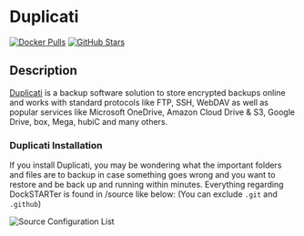 # Duplicati

[![Docker Pulls](https://img.shields.io/docker/pulls/linuxserver/duplicati?style=flat-square&color=607D8B&label=docker%20pulls&logo=docker)](https://hub.docker.com/r/linuxserver/duplicati)
[![GitHub Stars](https://img.shields.io/github/stars/linuxserver/docker-duplicati?style=flat-square&color=607D8B&label=github%20stars&logo=github)](https://github.com/linuxserver/docker-duplicati)

## Description

[Duplicati](https://www.duplicati.com/) is a backup software solution to store encrypted backups online and works with standard protocols like FTP, SSH, WebDAV as well as popular services like Microsoft OneDrive, Amazon Cloud Drive & S3, Google Drive, box, Mega, hubiC and many others.

### Duplicati Installation

If you install Duplicati, you may be wondering what the important folders and files are to backup in case something goes wrong and you want to restore and be back up and running within minutes. Everything regarding DockSTARTer is found in /source like below: (You can exclude `.git` and `.github`)

![Source Configuration List](https://i.imgur.com/V2pyzW5.png)
